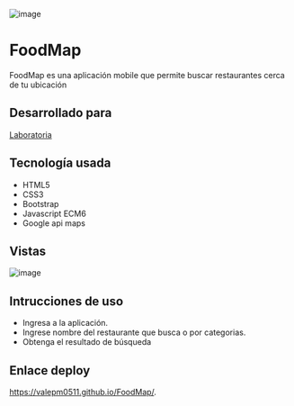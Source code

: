 ![image](https://user-images.githubusercontent.com/38740899/47087428-57cacf00-d1f2-11e8-90ac-9689a9507ea0.png)

# FoodMap

FoodMap es una aplicación mobile que permite buscar restaurantes cerca de tu ubicación

## Desarrollado para 

[Laboratoria](http://laboratoria.la)

## Tecnología usada

* HTML5
* CSS3
* Bootstrap
* Javascript ECM6
* Google api maps

## Vistas

![image](https://user-images.githubusercontent.com/38740899/47087493-85b01380-d1f2-11e8-9c73-c1ba79cd492e.png)

## Intrucciones de uso

*  Ingresa a la aplicación.
*  Ingrese nombre del restaurante que busca o por categorias.
*  Obtenga el resultado de búsqueda

## Enlace deploy

https://valepm0511.github.io/FoodMap/.
